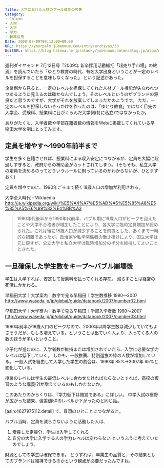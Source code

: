 ```yaml
---
Title: 大学における人材のプール機能の喪失
Category:
- Column
- 人材
- 大学
- 学力
- 新卒採用
Date: 2008-07-09T00:13:00+09:00
URL: https://yourpalm.jubenoum.com/entry/archives/33
EditURL: https://blog.hatena.ne.jp/atauky/jubenoum.hatenablog.jp/atom/entry/6653458415120884102
---
```


週刊ダイヤモンド 7月12日号『2009年 新卒採用活動総括「超売り手市場」の終焉』を読んでいたら「ゆとり教育の時代、有名大学出身ということが一定のレベルを担保することを意味しなくなった」
という記述があった。

企業側から見ると、一定のレベルを担保してくれた人材プール機能が失なわれつつあるように見えるのは確かなんでしょう。そのレベルというのがブランドの源泉だと思うのですが、大学がそれを放棄してしまったかのようです。
ただ、一定のレベルを担保しないきっかけを作ったのは、「ゆとり教育」ではなく目先の入学金、受験料、授業料に目がくらんだ大学側(特に私立)ではなかったか。

ありがたくも、入学者数や学部在籍者数の情報をWebに掲載してくれている早稲田大学を例にとってみます。
<h2>定員を増やす～1990年前半まで</h2>
学生を多く在籍させれば、授業料による収入安定につながるが、定員を大幅に超過しすぎると、政府からの補助金がカットされてしまう。
(そもそも、私立大学の定員を決めるのってどういうルールに則っているのかわからないが、ひとまずおく)

定員を増やすのに、1990年ごろまで続く18歳人口の増加が利用される。

大学全入時代 - Wikipedia
<a title="大学全入時代 - Wikipedia" href="http://ja.wikipedia.org/wiki/%E5%A4%A7%E5%AD%A6%E5%85%A8%E5%85%A5%E6%99%82%E4%BB%A3">http://ja.wikipedia.org/wiki/%E5%A4%A7%E5%AD%A6%E5%85%A8%E5%85%A5%E6%99%82%E4%BB%A3</a>
<blockquote title="大学全入時代 - Wikipedia" cite="http://ja.wikipedia.org/wiki/%E5%A4%A7%E5%AD%A6%E5%85%A8%E5%85%A5%E6%99%82%E4%BB%A3">1980年代後半から1990年代前半、バブル期に18歳人口がピークを迎えたことや大学不合格者が増加したことにより、各大学に臨時定員増加が認められた。これは後に18歳人口が減少することを前提とした、あくまで一時的な措置であったが、政治家や私学関係者の働き掛けにより、国立大学は元に戻すが、公立大学と私立大学は臨時増加分の半分を維持してよいこととされた。</blockquote>
<h2>一旦確保した学生数をキープ～バブル崩壊後</h2>
学生は入学すれば、安定して授業料を払ってくれる存在。
減らすことは経営の死活にかかわる。

早稲田大学｜大学案内｜数字で見る早稲田｜学生数推移 1990～2007
<a title="早稲田大学｜大学案内｜数字で見る早稲田｜学生数推移" href="http://www.waseda.jp/jp/global/guide/databook/2007/number02.html">http://www.waseda.jp/jp/global/guide/databook/2007/number02.html</a>

早稲田大学｜大学案内｜数字で見る早稲田｜学部入学者数 1990～2007
<a title="早稲田大学｜大学案内｜数字で見る早稲田｜学部入学者数" href="http://www.waseda.jp/jp/global/guide/databook/2007/number03.html">http://www.waseda.jp/jp/global/guide/databook/2007/number03.html</a>

1990年前半が18歳人口のピークなので、2000年以降学生数は減少していてもよさそうだが、むしろ増えている。ということは出ていく人より、入ってくる人の数のほうが多いということ。

少子化が進むのに、入学者数が維持または増加されていたら、入学に必要な学力レベルは低下していく。
しかも、一般推薦、特別選抜の枠の人数が増加している。
一般入試を経由して入学した学生の割合は、1990年 85%→2007年 65%と変化している。

授業のレベルは学生の最低レベルに合わせなければならないとすれば、高校の復習のような講義(?)が増えているのもしかたないか。

このあたりのからくりは、『学力低下は錯覚である』に詳しい。
中学入試の裾野が広がった結果、偏差値50のレベルが下がったのと同じ話。

[asin:4627975112:detail]
で、冒頭のひとことにつながると。

バブル当時、定員を減らさないように活動した人は、
1) 増員した定員分、学生は入学してくれる
2) 自分の大学に入学する人の学力レベルは変わらない
というふうに考えていたのでしょう。

財源としての学生は確保できる。
どうすれば、卒業生の品質と、その結果としてのブランドは維持できるのかという観点が必要だったんですね。

